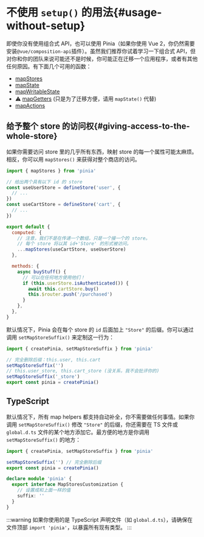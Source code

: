 # 不使用 `setup()` 的用法{#usage-without-setup}

即使你没有使用组合式 API，也可以使用 Pinia（如果你使用 Vue 2，你仍然需要安装`@vue/composition-api`插件）。虽然我们推荐你试着学习一下组合式 API，但对你和你的团队来说可能还不是时候，你可能正在迁移一个应用程序，或者有其他任何原因。有下面几个可用的函数：

- [mapStores](#giving-access-the-whole-store)
- [mapState](../core-concepts/state.md#options-api)
- [mapWritableState](../core-concepts/state.md#modifiable-state)
- ⚠️ [mapGetters](../core-concepts/getters.md#options-api) (只是为了迁移方便，请用 `mapState()` 代替)
- [mapActions](../core-concepts/actions.md#options-api)

## 给予整个 store 的访问权{#giving-access-to-the-whole-store}

如果你需要访问 store 里的几乎所有东西，映射 store 的每一个属性可能太麻烦。相反，你可以用 `mapStores()` 来获得对整个商店的访问。

```js
import { mapStores } from 'pinia'

// 给出两个具有以下 id 的 store
const useUserStore = defineStore('user', {
  // ...
})
const useCartStore = defineStore('cart', {
  // ...
})

export default {
  computed: {
    // 注意，我们不是在传递一个数组，只是一个接一个的 store。
    // 每个 store 将以其 id+'Store' 的形式被访问。
    ...mapStores(useCartStore, useUserStore)
  },

  methods: {
    async buyStuff() {
      // 可以在任何地方使用他们！
      if (this.userStore.isAuthenticated()) {
        await this.cartStore.buy()
        this.$router.push('/purchased')
      }
    },
  },
}
```

默认情况下，Pinia 会在每个 store 的 `id` 后面加上 `"Store"` 的后缀。你可以通过调用 `setMapStoreSuffix()` 来定制这一行为：

```js
import { createPinia, setMapStoreSuffix } from 'pinia'

// 完全删除后缀：this.user, this.cart
setMapStoreSuffix('')
// this.user_store, this.cart_store (没关系，我不会批评你的)
setMapStoreSuffix('_store')
export const pinia = createPinia()
```

## TypeScript

默认情况下，所有 map helpers 都支持自动补全，你不需要做任何事情。如果你调用 `setMapStoreSuffix()` 修改 `"Store"` 的后缀，你还需要在 TS 文件或 `global.d.ts` 文件的某个地方添加它。最方便的地方是你调用 `setMapStoreSuffix()` 的地方：

```ts
import { createPinia, setMapStoreSuffix } from 'pinia'

setMapStoreSuffix('') // 完全删除后缀
export const pinia = createPinia()

declare module 'pinia' {
  export interface MapStoresCustomization {
    // 设置成和上面一样的值
    suffix: ''
  }
}
```

:::warning
如果你使用的是 TypeScript 声明文件（如 `global.d.ts`），请确保在文件顶部 `import 'pinia'`，以暴露所有现有类型。
:::

